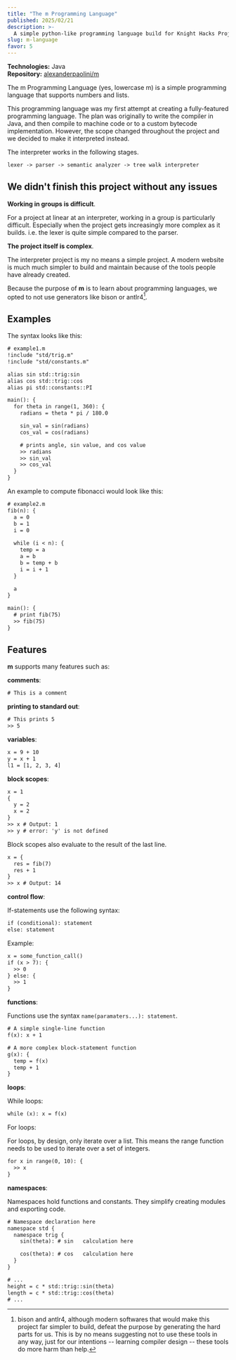 ```yaml
---
title: "The m Programming Language"
published: 2025/02/21
description: >-
  A simple python-like programming language build for Knight Hacks Project Launch 2025
slug: m-language
favor: 5
---
```


**Technologies:** Java  
**Repository:** [alexanderpaolini/m](https://github.com/alexanderpaolini/m)

The m Programming Language (yes, lowercase m) is a simple programming language that supports numbers and lists.

This programming language was my first attempt at creating a fully-featured programming language. The plan was originally to write the compiler in Java, and then compile to machine code or to a custom bytecode implementation. However, the scope changed throughout the project and we decided to make it interpreted instead.

The interpreter works in the following stages.

```txt
lexer -> parser -> semantic analyzer -> tree walk interpreter
```

## We didn't finish this project without any issues

**Working in groups is difficult**.

For a project at linear at an interpreter, working in a group is particularly difficult. Especially when the project gets increasingly more complex as it builds. i.e. the lexer is quite simple compared to the parser.

**The project itself is complex**.

The interpreter project is my no means a simple project. A modern website is much much simpler to build and maintain because of the tools people have already created.

Because the purpose of **m** is to learn about programming languages, we opted to not use generators like bison or antlr4[^1].

## Examples

The syntax looks like this:

```txt
# example1.m
!include "std/trig.m"
!include "std/constants.m"

alias sin std::trig:sin
alias cos std::trig::cos
alias pi std::constants::PI

main(): {
  for theta in range(1, 360): {
    radians = theta * pi / 180.0

    sin_val = sin(radians)
    cos_val = cos(radians)

    # prints angle, sin value, and cos value
    >> radians
    >> sin_val
    >> cos_val
  }
}
```

An example to compute fibonacci would look like this:

```txt
# example2.m
fib(n): {
  a = 0
  b = 1
  i = 0
  
  while (i < n): {
    temp = a
    a = b
    b = temp + b
    i = i + 1
  }
  
  a
}

main(): {
  # print fib(75)
  >> fib(75)
}
```

## Features

**m** supports many features such as:

**comments**:

```txt
# This is a comment
```

**printing to standard out**:

```txt
# This prints 5
>> 5 
```

**variables**:

```txt
x = 9 + 10
y = x + 1
l1 = [1, 2, 3, 4]
```

**block scopes**:

```txt
x = 1
{
  y = 2
  x = 2
}
>> x # Output: 1
>> y # error: 'y' is not defined
```

Block scopes also evaluate to the result of the last line.

```txt
x = {
  res = fib(7)
  res + 1
}
>> x # Output: 14
```

**control flow**:

If-statements use the following syntax:

```txt
if (conditional): statement
else: statement
```

Example:

```txt
x = some_function_call()
if (x > 7): {
  >> 0
} else: {
  >> 1
}
```

**functions**:

Functions use the syntax `name(paramaters...): statement`.

```txt
# A simple single-line function
f(x): x + 1

# A more complex block-statement function
g(x): {
  temp = f(x)
  temp + 1
}
```

**loops**:

While loops:

```txt
while (x): x = f(x)
```

For loops:

For loops, by design, only iterate over a list. This means the range function needs to be used to iterate over a set of integers.

```txt
for x in range(0, 10): {
  >> x
}
```

**namespaces**:

Namespaces hold functions and constants. They simplify creating modules and exporting code.

```txt
# Namespace declaration here
namespace std {
  namespace trig {
    sin(theta): # sin   calculation here 

    cos(theta): # cos   calculation here
  }
}

# ...
height = c * std::trig::sin(theta)
length = c * std::trig::cos(theta)
# ...
```

[^1]: bison and antlr4, although modern softwares that would make this project far simpler to build, defeat the purpose by generating the hard parts for us. This is by no means suggesting not to use these tools in any way, just for our intentions -- learning compiler design -- these tools do more harm than help.
